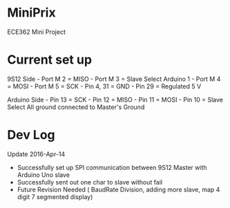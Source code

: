 # MiniPrix
ECE362 Mini Project

# Current set up

  9S12 Side
    - Port M 2 = MISO
    - Port M 3 = Slave Select Arduino 1
    - Port M 4 = MOSI
    - Port M 5 = SCK
    - Pin 4, 31 = GND
    - Pin 29 = Regulated 5 V
      
  Arduino Side
    - Pin 13 = SCK
    - Pin 12 = MISO
    - Pin 11 = MOSI
    - Pin 10 = Slave Select
    All ground connected  to Master's Ground
  

# Dev Log
Update 2016-Apr-14
  - Successfully set up SPI communication between 9S12 Master with Arduino Uno slave
  - Successfully sent out one char to slave without fail
  - Future Revision Needed ( BaudRate Division, adding more slave, map 4 digit 7 segmented display)
 
